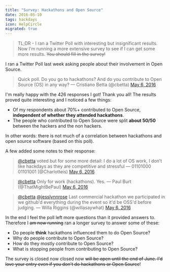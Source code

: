 ```yaml
---
title: "Survey: Hackathons and Open Source"
date: 2016-05-10
tags: hackdays
icon: HelpCircle
migrated: true
---
```


>  TL;DR - I ran a Twitter Poll with interesting but insignificant results. Now I'm running a more extensive survey to see if I can get some more results. ~~You should fill in the survey!~~

I ran a Twitter Poll last week asking people about their involvement in Open Source.

> Quick poll. Do you go to hackathons? And do you contribute to Open Source (OS) in any way?
> &mdash; Cristiano Betta (@cbetta) [May 6, 2016](https://twitter.com/cbetta/status/728575405632933888)

I'm really happy with the 426 responses I got! Thank you all! The results proved quite interesting and I noticed a few things:

* Of my respondents about 70%+ contributed to Open Source, **independent of whether they attended hackathons**.
* The people who contributed to Open Source were split **about 50/50** between the hackers and the non hackers.

In other words: there is not much of a correlation between hackathons and open source software (based on this poll).

A few added some notes to their response:

> [@cbetta](https://twitter.com/cbetta) voted but for some more detail: I do a lot of OS work, I don’t like hackdays as they are competitive and stressful
> &mdash; 01101000 01101001 (@Charlotteis) [May 6, 2016](https://twitter.com/Charlotteis/status/728590824959836161)

> [@cbetta](https://twitter.com/cbetta) Only for work (hackathons). Yes.
> &mdash; Paul Burt (@ThatMightBePaul) [May 6, 2016](https://twitter.com/ThatMightBePaul/status/728599717660086272)

> [@cbetta](https://twitter.com/cbetta) [@jesslynnrose](https://twitter.com/jesslynnrose) Last commercial hackathon we participated in we github'd everything during the event so it'd be OSS'd before judging.
> &mdash; Willa Riggins (@willasaywhat) [May 6, 2016](https://twitter.com/willasaywhat/status/728578970766168064)

In the end I feel the poll left more questions than it provided answers to. Therefore I ~~am now running~~ ran a longer survey to answer some of these:

* Do people **think** hackathons influenced them to do Open Source?
* Why do people contribute to Open Source?
* How do they mostly contribute to Open Source?
* What is stopping people from contributing to Open Source?

The survey is closed now closed now ~~will be open until the end of June. I'd love your entry even if you don't do hackathons or Open Source~~!
